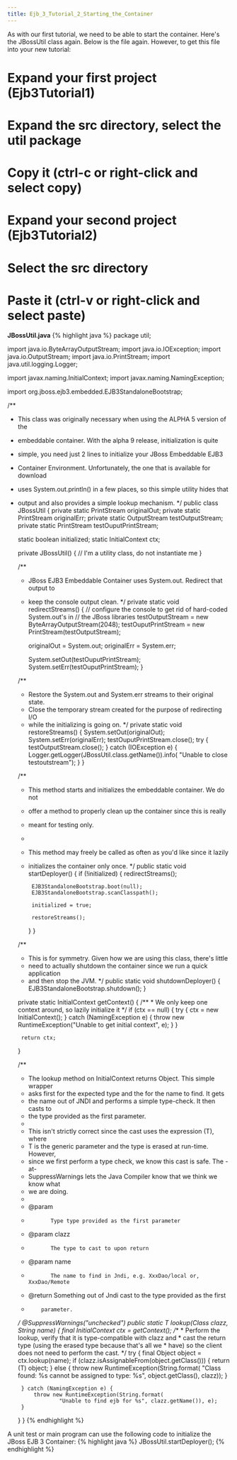 ```yaml
---
title: Ejb_3_Tutorial_2_Starting_the_Container
---
```

As with our first tutorial, we need to be able to start the container. Here's the JBossUtil class again. Below is the file again. However, to get this file into your new tutorial:
# Expand your first project (**Ejb3Tutorial1**)
# Expand the **src** directory, select the **util** package
# Copy it (**ctrl-c** or right-click and select **copy**)
# Expand your second project (**Ejb3Tutorial2**)
# Select the **src** directory
# Paste it (**ctrl-v** or right-click and select **paste**)

**JBossUtil.java**
{% highlight java %}
package util;

import java.io.ByteArrayOutputStream;
import java.io.IOException;
import java.io.OutputStream;
import java.io.PrintStream;
import java.util.logging.Logger;

import javax.naming.InitialContext;
import javax.naming.NamingException;

import org.jboss.ejb3.embedded.EJB3StandaloneBootstrap;

/**
 * This class was originally necessary when using the ALPHA 5 version of the
 * embeddable container. With the alpha 9 release, initialization is quite
 * simple, you need just 2 lines to initialize your JBoss Embeddable EJB3
 * Container Environment. Unfortunately, the one that is available for download
 * uses System.out.println() in a few places, so this simple utility hides that
 * output and also provides a simple lookup mechanism.
 */
public class JBossUtil {
    private static PrintStream originalOut;
    private static PrintStream originalErr;
    private static OutputStream testOutputStream;
    private static PrintStream testOuputPrintStream;

    static boolean initialized;
    static InitialContext ctx;

    private JBossUtil() {
        // I'm a utility class, do not instantiate me
    }

    /**
     * JBoss EJB3 Embeddable Container uses System.out. Redirect that output to
     * keep the console output clean.
     */
    private static void redirectStreams() {
        // configure the console to get rid of hard-coded System.out's in
        // the JBoss libraries
        testOutputStream = new ByteArrayOutputStream(2048);
        testOuputPrintStream = new PrintStream(testOutputStream);

        originalOut = System.out;
        originalErr = System.err;

        System.setOut(testOuputPrintStream);
        System.setErr(testOuputPrintStream);
    }

    /**
     * Restore the System.out and System.err streams to their original state.
     * Close the temporary stream created for the purpose of redirecting I/O
     * while the initializing is going on.
     */
    private static void restoreStreams() {
        System.setOut(originalOut);
        System.setErr(originalErr);
        testOuputPrintStream.close();
        try {
            testOutputStream.close();
        } catch (IOException e) {
            Logger.getLogger(JBossUtil.class.getName()).info(
                    "Unable to close testoutstream");
        }
    }

    /**
     * This method starts and initializes the embeddable container. We do not
     * offer a method to properly clean up the container since this is really
     * meant for testing only.
     * 
     * This method may freely be called as often as you'd like since it lazily
     * initializes the container only once.
     */
    public static void startDeployer() {
        if (!initialized) {
            redirectStreams();

            EJB3StandaloneBootstrap.boot(null);
            EJB3StandaloneBootstrap.scanClasspath();

            initialized = true;

            restoreStreams();
        }
    }

    /**
     * This is for symmetry. Given how we are using this class, there's little
     * need to actually shutdown the container since we run a quick application
     * and then stop the JVM.
     */
    public static void shutdownDeployer() {
        EJB3StandaloneBootstrap.shutdown();
    }

    private static InitialContext getContext() {
        /**
         * We only keep one context around, so lazily initialize it
         */
        if (ctx == null) {
            try {
                ctx = new InitialContext();
            } catch (NamingException e) {
                throw new RuntimeException("Unable to get initial context", e);
            }
        }

        return ctx;
    }

    /**
     * The lookup method on InitialContext returns Object. This simple wrapper
     * asks first for the expected type and the for the name to find. It gets
     * the name out of JNDI and performs a simple type-check. It then casts to
     * the type provided as the first parameter.
     * 
     * This isn't strictly correct since the cast uses the expression (T), where
     * T is the generic parameter and the type is erased at run-time. However,
     * since we first perform a type check, we know this cast is safe. The -at-
     * SuppressWarnings lets the Java Compiler know that we think we know what
     * we are doing.
     * 
     * @param <T>
     *            Type type provided as the first parameter
     * @param clazz
     *            The type to cast to upon return
     * @param name
     *            The name to find in Jndi, e.g. XxxDao/local or, XxxDao/Remote
     * @return Something out of Jndi cast to the type provided as the first
     *         parameter.
     */
    @SuppressWarnings("unchecked")
    public static <T> T lookup(Class<T> clazz, String name) {
        final InitialContext ctx = getContext();
        /**
         * Perform the lookup, verify that it is type-compatible with clazz and
         * cast the return type (using the erased type because that's all we
         * have) so the client does not need to perform the cast.
         */
        try {
            final Object object = ctx.lookup(name);
            if (clazz.isAssignableFrom(object.getClass())) {
                return (T) object;
            } else {
                throw new RuntimeException(String.format(
                        "Class found: %s cannot be assigned to type: %s",
                        object.getClass(), clazz));
            }

        } catch (NamingException e) {
            throw new RuntimeException(String.format(
                    "Unable to find ejb for %s", clazz.getName()), e);
        }
    }
}
{% endhighlight %}

A unit test or main program can use the following code to initialize the JBoss EJB 3 Container:
{% highlight java %}
    JBossUtil.startDeployer();
{% endhighlight %}
